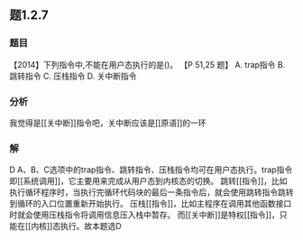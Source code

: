## 题1.2.7
### 题目
【2014】下列指令中,不能在用户态执行的是()。 【P 51,25 题】
A. trap指令 
B. 跳转指令 
C. 压栈指令 
D. 关中断指令
### 分析
我觉得是[[关中断]]指令吧，关中断应该是[[原语]]的一环
### 解
D 
A、B、C选项中的trap指令、跳转指令、压栈指令均可在用户态执行。trap指令即[[系统调用]]，它主要用来完成从用户态到内核态的切换。
跳转[[指令]]，比如执行循环程序时，当执行完循环代码块的最后一条指令后，就会使用跳转指令跳转到循环的入口位置重新开始执行。
压栈[[指令]]，比如主程序在调用其他函数接口时就会使用压栈指令将调用信息压入栈中暂存。
而[[关中断]]是特权[[指令]]，只能在[[内核]]态执行。故本题选D